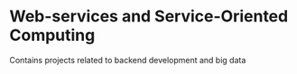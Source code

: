 # Web-services and Service-Oriented Computing
Contains projects related to backend development and big data
